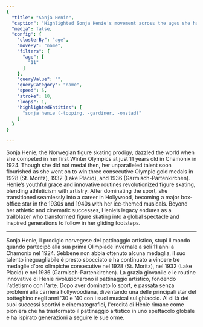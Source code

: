 ```yaml
---
{
  "title": "Sonja Henie",
  "caption": "Highlighted Sonja Henie's movement across the ages she had when competing in the Olympic games",
  "media": false,
  "config": {
    "clusterBy": "age",
    "moveBy": "name",
    "filters": {
      "age": [
        "11"
      ]
    },
    "queryValue": "",
    "queryCategory": "name",
    "speed": 5,
    "stroke": 10,
    "loops": 1,
    "highlightedEntities": [
      "sonja henie (-topping, -gardiner, -onstad)"
    ]
  }
}

---
```

Sonja Henie, the Norwegian figure skating prodigy, dazzled the world when she competed in her first Winter Olympics at just 11 years old in Chamonix in 1924. Though she did not medal then, her unparalleled talent soon flourished as she went on to win three consecutive Olympic gold medals in 1928 (St. Moritz), 1932 (Lake Placid), and 1936 (Garmisch-Partenkirchen). Henie’s youthful grace and innovative routines revolutionized figure skating, blending athleticism with artistry. After dominating the sport, she transitioned seamlessly into a career in Hollywood, becoming a major box-office star in the 1930s and 1940s with her ice-themed musicals. Beyond her athletic and cinematic successes, Henie’s legacy endures as a trailblazer who transformed figure skating into a global spectacle and inspired generations to follow in her gliding footsteps.

---

Sonja Henie, il prodigio norvegese del pattinaggio artistico, stupì il mondo quando partecipò alla sua prima Olimpiade invernale a soli 11 anni a Chamonix nel 1924. Sebbene non abbia ottenuto alcuna medaglia, il suo talento ineguagliabile è presto sbocciato e ha continuato a vincere tre medaglie d'oro olimpiche consecutive nel 1928 (St. Moritz), nel 1932 (Lake Placid) e nel 1936 (Garmisch-Partenkirchen). La grazia giovanile e le routine innovative di Henie rivoluzionarono il pattinaggio artistico, fondendo l'atletismo con l'arte. Dopo aver dominato lo sport, è passata senza problemi alla carriera hollywoodiana, diventando una delle principali star del botteghino negli anni '30 e '40 con i suoi musical sul ghiaccio. Al di là dei suoi successi sportivi e cinematografici, l'eredità di Henie rimane come pioniera che ha trasformato il pattinaggio artistico in uno spettacolo globale e ha ispirato generazioni a seguire le sue orme.
